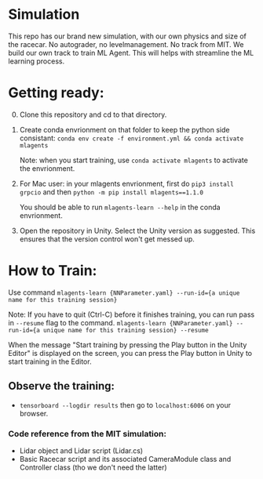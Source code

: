 # Simulation

This repo has our brand new simulation, with our own physics and size of the racecar. No autograder, no levelmanagement. No track from MIT. We build our own track to train ML Agent.
This will helps with streamline the ML learning process.

# Getting ready:
0. Clone this repository and cd to that directory.
1. Create conda envrionment on that folder to keep the python side consistant: `conda env create -f environment.yml && conda activate mlagents`
    
    Note: when you start training, use `conda activate mlagents` to activate the envrionment.

2. For Mac user: in your mlagents envrionment, first do `pip3 install grpcio` and then `python -m pip install mlagents==1.1.0`
    
    You should be able to run `mlagents-learn --help` in the conda envrionment.
3. Open the repository in Unity. Select the Unity version as suggested. This ensures that the version control won't get messed up.


# How to Train:
Use command `mlagents-learn {NNParameter.yaml} --run-id={a unique name for this training session}`

Note: If you have to quit (Ctrl-C) before it finishes training, you can run pass in `--resume` flag to the command. `mlagents-learn {NNParameter.yaml} --run-id={a unique name for this training session} --resume`

When the message "Start training by pressing the Play button in the Unity Editor" is displayed on the screen, you can press the Play button in Unity to start training in the Editor.

## Observe the training:
* `tensorboard --logdir results` then go to `localhost:6006` on your browser.


### Code reference from the MIT simulation:
* Lidar object and Lidar script (Lidar.cs)
* Basic Racecar script and its associated CameraModule class and Controller class (tho we don't need the latter)
